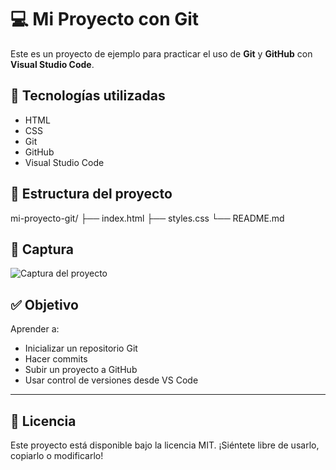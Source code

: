 # 💻 Mi Proyecto con Git

Este es un proyecto de ejemplo para practicar el uso de **Git** y **GitHub** con **Visual Studio Code**.

## 🚀 Tecnologías utilizadas

- HTML
- CSS
- Git
- GitHub
- Visual Studio Code

## 📂 Estructura del proyecto
mi-proyecto-git/
├── index.html
├── styles.css
└── README.md

## 📸 Captura

![Captura del proyecto](https://via.placeholder.com/600x300?text=Captura+de+pantalla)

## ✅ Objetivo

Aprender a:

- Inicializar un repositorio Git
- Hacer commits
- Subir un proyecto a GitHub
- Usar control de versiones desde VS Code

---

## 📝 Licencia

Este proyecto está disponible bajo la licencia MIT. ¡Siéntete libre de usarlo, copiarlo o modificarlo!


